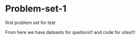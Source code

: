 # Problem-set-1
first problem set for test

From here we have datasets for quetions!!
and code for sites!!!
